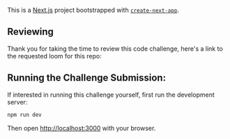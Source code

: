 This is a [Next.js](https://nextjs.org/) project bootstrapped with [`create-next-app`](https://github.com/vercel/next.js/tree/canary/packages/create-next-app).

## Reviewing

Thank you for taking the time to review this code challenge, here's a link to the requested loom for this repo:

## Running the Challenge Submission:

If interested in running this challenge yourself, first run the development server:

```bash
npm run dev
```

Then open [http://localhost:3000](http://localhost:3000) with your browser.
